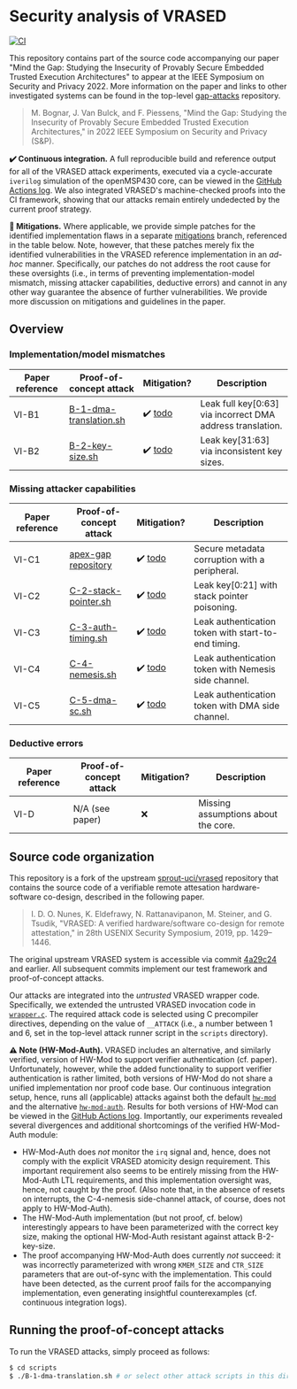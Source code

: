 # Security analysis of VRASED

[![CI](https://github.com/martonbognar/vrased-gap/actions/workflows/ci.yaml/badge.svg)](https://github.com/martonbognar/vrased-gap/actions/workflows/ci.yaml)

This repository contains part of the source code accompanying our paper "Mind
the Gap: Studying the Insecurity of Provably Secure Embedded Trusted Execution
Architectures" to appear at the IEEE Symposium on Security and Privacy 2022.
More information on the paper and links to other investigated systems can be
found in the top-level [gap-attacks](https://github.com/martonbognar/gap-attacks) repository.

> M. Bognar, J. Van Bulck, and F. Piessens, "Mind the Gap: Studying the Insecurity of Provably Secure Embedded Trusted Execution Architectures," in 2022 IEEE Symposium on Security and Privacy (S&P).

**:heavy_check_mark: Continuous integration.** 
A full reproducible build and reference output for all of the VRASED attack
experiments, executed via a cycle-accurate `iverilog` simulation of the
openMSP430 core, can be viewed in the [GitHub Actions log](https://github.com/martonbognar/vrased-gap/actions).
We also integrated VRASED's machine-checked proofs into the CI framework,
showing that our attacks remain entirely undedected by the current proof
strategy.

**:no_entry_sign: Mitigations.**
Where applicable, we provide simple patches for the identified implementation
flaws in a separate [mitigations](https://github.com/martonbognar/vrased-gap/tree/mitigations)
branch, referenced in the table below.
Note, however, that these patches merely fix the identified vulnerabilities in
the VRASED reference implementation in an _ad-hoc_ manner.
Specifically, our patches do not address the root cause for these oversights
(i.e., in terms of preventing implementation-model mismatch, missing attacker
capabilities, deductive errors) and cannot in any other way guarantee the
absence of further vulnerabilities.
We provide more discussion on mitigations and guidelines in the paper.

## Overview

### Implementation/model mismatches

| Paper reference | Proof-of-concept attack | Mitigation? | Description |
|-----------------|---------------|-------------|-------------|
| VI-B1           | [B-1-dma-translation.sh](https://github.com/martonbognar/vrased-gap/blob/master/scripts/B-1-dma-translation.sh) | :heavy_check_mark: [todo](todo) | Leak full key[0:63] via incorrect DMA address translation. |
| VI-B2           | [B-2-key-size.sh](https://github.com/martonbognar/vrased-gap/blob/master/scripts/B-2-key-size.sh) | :heavy_check_mark: [todo](todo) | Leak key[31:63] via inconsistent key sizes. |

### Missing attacker capabilities

| Paper reference | Proof-of-concept attack | Mitigation? | Description |
|-----------------|---------------|-------------|-------------|
| VI-C1           | [apex-gap repository](https://github.com/martonbognar/apex-gap) | :heavy_check_mark: [todo](todo) | Secure metadata corruption with a peripheral. |
| VI-C2           | [C-2-stack-pointer.sh](https://github.com/martonbognar/vrased-gap/blob/master/scripts/C-2-stack-pointer.sh) | :heavy_check_mark: [todo](todo) | Leak key[0:21] with stack pointer poisoning. |
| VI-C3           | [C-3-auth-timing.sh](https://github.com/martonbognar/vrased-gap/blob/master/scripts/C-3-auth-timing.sh) | :heavy_check_mark: [todo](todo) | Leak authentication token with start-to-end timing. |
| VI-C4           | [C-4-nemesis.sh](https://github.com/martonbognar/vrased-gap/blob/master/scripts/C-4-nemesis.sh) | :heavy_check_mark: [todo](todo) | Leak authentication token with Nemesis side channel. |
| VI-C5           | [C-5-dma-sc.sh](https://github.com/martonbognar/vrased-gap/blob/master/scripts/C-5-dma-sc.sh) | :heavy_check_mark: [todo](todo) | Leak authentication token with DMA side channel. |

### Deductive errors

| Paper reference | Proof-of-concept attack | Mitigation? | Description |
|-----------------|---------------|-------------|-------------|
| VI-D | N/A (see paper) | :x: | Missing assumptions about the core. |

## Source code organization

This repository is a fork of the upstream
[sprout-uci/vrased](https://github.com/sprout-uci/vrased)
repository that contains the source code of a verifiable remote attesation
hardware-software co-design, described in the following paper.

> I. D. O. Nunes, K. Eldefrawy, N. Rattanavipanon, M. Steiner, and G. Tsudik, "VRASED: A verified hardware/software co-design for remote attestation," in 28th USENIX Security Symposium, 2019, pp. 1429–1446.

The original upstream VRASED system is accessible via commit
[4a29c24](https://github.com/martonbognar/vrased-gap/commit/4a29c248d55b132bacf2fd0e8b659d561478b8b6)
and earlier. All subsequent commits implement our test framework and
proof-of-concept attacks.

Our attacks are integrated into the _untrusted_ VRASED wrapper code.
Specifically, we extended the untrusted VRASED invocation code in
[`wrapper.c`](vrased/sw-att/wrapper.c#L113).
The required attack code is selected using C precompiler directives, depending
on the value of `__ATTACK` (i.e., a number between 1 and 6, set in the
top-level attack runner script in the `scripts` directory).

**:warning: Note (HW-Mod-Auth).** VRASED includes an alternative, and similarly verified,
version of HW-Mod to support verifier authentication (cf. paper).
Unfortunately, however, while the added functionality to support verifier
authentication is rather limited, both versions of HW-Mod do not share a
unified implementation nor proof code base.
Our continuous integration setup, hence, runs all (applicable) attacks against
both the default [`hw-mod`](vrased/hw-mod) and the alternative
[`hw-mod-auth`](vrased/hw-mod/hw-mod-auth).
Results for both versions of HW-Mod can be viewed in the [GitHub Actions
log](https://github.com/martonbognar/vrased-gap/actions).
Importantly, our experiments revealed several divergences and additional
shortcomings of the verified HW-Mod-Auth module:
* HW-Mod-Auth does _not_ monitor the `irq` signal and, hence, does not comply
  with the explicit VRASED atomicity design requirement. This important
  requirement also seems to be entirely missing from the HW-Mod-Auth LTL
  requirements, and this implementation oversight was, hence, not caught by the
  proof.  (Also note that, in the absence of resets on interrupts, the
  C-4-nemesis side-channel attack, of course, does not apply to HW-Mod-Auth).
* The HW-Mod-Auth implementation (but not proof, cf. below) interestingly
  appears to have been parameterized with the correct key size, making
  the optional HW-Mod-Auth resistant against attack B-2-key-size.
* The proof accompanying HW-Mod-Auth does currently _not_ succeed: it was
  incorrectly parameterized with wrong `KMEM_SIZE` and `CTR_SIZE` parameters
  that are out-of-sync with the implementation. This could have been detected,
  as the current proof fails for the accompanying implementation, even
  generating insightful counterexamples (cf. continuous integration logs).

## Running the proof-of-concept attacks

To run the VRASED attacks, simply proceed as follows:

```bash
$ cd scripts
$ ./B-1-dma-translation.sh # or select other attack scripts in this directory
```

